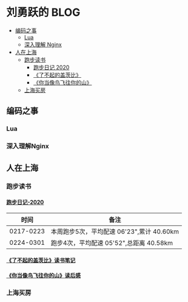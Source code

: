 # 刘勇跃的 BLOG

- [编码之事](#编码之事)
  * [Lua](#Lua)
  * [深入理解 Nginx](#深入理解Nginx)
- [人在上海](#人在上海)
  * [跑步读书](#跑步读书)
    + [跑步日记 2020](#跑步日记-2020)
    + [《了不起的盖茨比》](《了不起的盖茨比》读书笔记)
    + [《你当像鸟飞往你的山》](《你当像鸟飞往你的山》读后感)
  * [上海买房](#上海买房)

## 编码之事
### Lua
### 深入理解Nginx

## 人在上海
### 跑步读书
#### [跑步日记-2020](https://github.com/wo142857/Blog/issues/1)
|时间|备注|
|----|----|
|0217-0223|本周跑步5次，平均配速 06'23",累计 40.60km|
|0224-0301|跑步4次，平均配速 05'52",总距离 40.58km|

#### [《了不起的盖茨比》读书笔记](https://github.com/wo142857/Blog/issues/2)
#### [《你当像鸟飞往你的山》读后感](https://github.com/wo142857/Blog/issues/3)
### 上海买房
